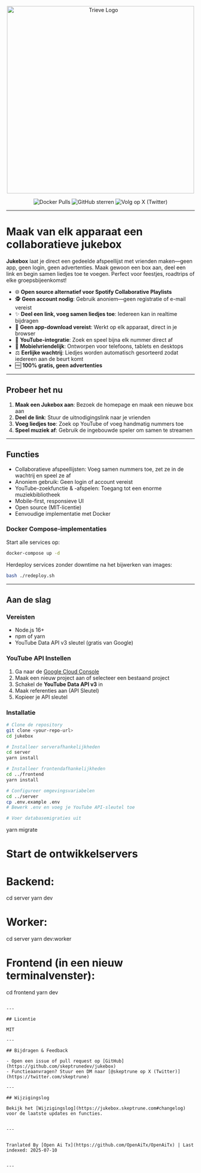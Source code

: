 <p align="center">
  <a href="https://www.jukeboxhq.com">
    <img height="500" src="https://raw.githubusercontent.com/skeptrunedev/jukebox/main/frontend/public/opengraph-image.jpg" alt="Trieve Logo">
  </a>
</p>

<p align="center">
  <a href="https://hub.docker.com/r/skeptrune/jukebox-server" style="text-decoration: none;">
    <img src="https://img.shields.io/docker/pulls/skeptrune/jukebox-server?style=flat-square" alt="Docker Pulls" />
  </a>
  <a href="https://github.com/skeptrunedev/jukebox/stargazers" style="text-decoration: none;">
    <img src="https://img.shields.io/github/stars/skeptrunedev/jukebox?style=flat-square" alt="GitHub sterren" />
  </a>
  <a href="https://x.com/skeptrune" style="text-decoration: none;">
    <img src="https://img.shields.io/badge/follow%20on-x.com-1da1f2?logo=x&style=flat-square" alt="Volg op X (Twitter)" />
  </a>
</p>

---
# Maak van elk apparaat een collaboratieve jukebox

**Jukebox** laat je direct een gedeelde afspeellijst met vrienden maken—geen app, geen login, geen advertenties. Maak gewoon een box aan, deel een link en begin samen liedjes toe te voegen. Perfect voor feestjes, roadtrips of elke groepsbijeenkomst!

- 🌐 **Open source alternatief voor Spotify Collaborative Playlists**
- 🕵️ **Geen account nodig**: Gebruik anoniem—geen registratie of e-mail vereist
- ✨ **Deel een link, voeg samen liedjes toe**: Iedereen kan in realtime bijdragen
- 🚀 **Geen app-download vereist**: Werkt op elk apparaat, direct in je browser
- 🎵 **YouTube-integratie**: Zoek en speel bijna elk nummer direct af
- 📱 **Mobielvriendelijk**: Ontworpen voor telefoons, tablets en desktops
- ⚖️ **Eerlijke wachtrij**: Liedjes worden automatisch gesorteerd zodat iedereen aan de beurt komt
- 🆓 **100% gratis, geen advertenties**

---

## Probeer het nu

1. **Maak een Jukebox aan**: Bezoek de homepage en maak een nieuwe box aan
2. **Deel de link**: Stuur de uitnodigingslink naar je vrienden
3. **Voeg liedjes toe**: Zoek op YouTube of voeg handmatig nummers toe
4. **Speel muziek af**: Gebruik de ingebouwde speler om samen te streamen

---
## Functies

- Collaboratieve afspeellijsten: Voeg samen nummers toe, zet ze in de wachtrij en speel ze af
- Anoniem gebruik: Geen login of account vereist
- YouTube-zoekfunctie & -afspelen: Toegang tot een enorme muziekbibliotheek
- Mobile-first, responsieve UI
- Open source (MIT-licentie)
- Eenvoudige implementatie met Docker

### Docker Compose-implementaties

Start alle services op:

```bash
docker-compose up -d
```

Herdeploy services zonder downtime na het bijwerken van images:

```bash
bash ./redeploy.sh
```
---

## Aan de slag

### Vereisten

- Node.js 16+
- npm of yarn
- YouTube Data API v3 sleutel (gratis van Google)

### YouTube API Instellen

1. Ga naar de [Google Cloud Console](https://console.cloud.google.com/)
2. Maak een nieuw project aan of selecteer een bestaand project
3. Schakel de **YouTube Data API v3** in
4. Maak referenties aan (API Sleutel)
5. Kopieer je API sleutel

### Installatie
```bash
# Clone de repository
git clone <your-repo-url>
cd jukebox

# Installeer serverafhankelijkheden
cd server
yarn install

# Installeer frontendafhankelijkheden
cd ../frontend
yarn install

# Configureer omgevingsvariabelen
cd ../server
cp .env.example .env
# Bewerk .env en voeg je YouTube API-sleutel toe

# Voer databasemigraties uit
```
yarn migrate

# Start de ontwikkelservers
# Backend:
cd server
yarn dev
# Worker:
cd server
yarn dev:worker
# Frontend (in een nieuw terminalvenster):
cd frontend
yarn dev
```

---

## Licentie

MIT

---

## Bijdragen & Feedback

- Open een issue of pull request op [GitHub](https://github.com/skeptrunedev/jukebox)
- Functieaanvragen? Stuur een DM naar [@skeptrune op X (Twitter)](https://twitter.com/skeptrune)

---

## Wijzigingslog

Bekijk het [Wijzigingslog](https://jukebox.skeptrune.com#changelog) voor de laatste updates en functies.

---

Tranlated By [Open Ai Tx](https://github.com/OpenAiTx/OpenAiTx) | Last indexed: 2025-07-10

---